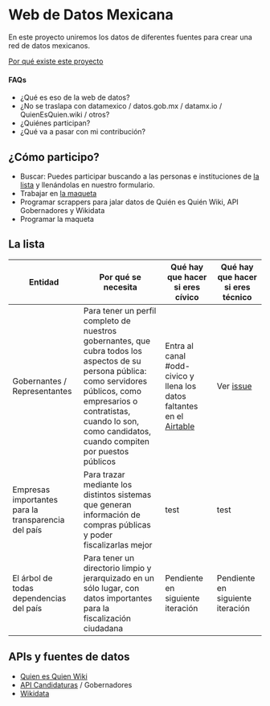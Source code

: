 # Web de Datos Mexicana

En este proyecto uniremos los datos de diferentes fuentes para crear una red de datos mexicanos.

[Por qué existe este proyecto](FAQs.md)

#### FAQs
- ¿Qué es eso de la web de datos?
- ¿No se traslapa con datamexico / datos.gob.mx / datamx.io / QuienEsQuien.wiki / otros?
- ¿Quiénes participan?
- ¿Qué va a pasar con mi contribución?

## ¿Cómo participo?

- Buscar: Puedes participar buscando a las personas e instituciones de [la lista](#la-lista) y llenándolas en nuestro formulario.
- Trabajar en [la maqueta](https://www.figma.com/file/jW9W6A0jFvSHtUqatV9Le2/Wireframing-in-Figma?node-id=0%3A1)  
- Programar scrappers para jalar datos de Quién es Quién Wiki, API Gobernadores y Wikidata
- Programar la maqueta

## La lista

| Entidad | Por qué se necesita | Qué hay que hacer si eres cívico | Qué hay que hacer si eres técnico |
| --- | --- | --- | --- | 
| Gobernantes / Representantes | Para tener un perfil completo de nuestros gobernantes, que cubra todos los aspectos de su persona pública: como servidores públicos, como empresarios o contratistas, cuando lo son, como candidatos, cuando compiten por puestos públicos | Entra al canal #odd-civico y llena los datos faltantes en el [Airtable](https://airtable.com/shr3U7qqrDZCE5qQx/tblnaRs3vQSj3yw61) | Ver [issue](https://github.com/CodeandoMexico/webdedatosmexicana/issues/7) |
| Empresas importantes para la transparencia del país | Para trazar mediante los distintos sistemas que generan información de compras públicas y poder fiscalizarlas mejor | test | test |
| El árbol de todas dependencias del país | Para tener un directorio limpio y jerarquizado en un sólo lugar, con datos importantes para la fiscalización ciudadana | Pendiente en siguiente iteración |  Pendiente en siguiente iteración |


## APIs y fuentes de datos

- [Quien es Quien Wiki](https://www.quienesquien.wiki/es/herramientas)
- [API Candidaturas](https://www.apielectoral.mx/) / Gobernadores
- [Wikidata](https://www.wikidata.org/wiki/Wikidata:Main_Page)
